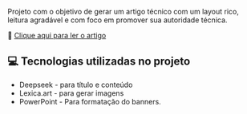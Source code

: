 Projeto com o objetivo de gerar um artigo técnico com um layout rico, leitura agradável e com foco em promover sua autoridade técnica.

📕 [Clique aqui para ler o artigo](https://web.dio.me/articles/titulo-do-artigo-31e9dc58398c?back=/articles)

## 💻 Tecnologias utilizadas no projeto
- Deepseek - para título e conteúdo
- Lexica.art - para gerar imagens
- PowerPoint - Para formatação do banners.
